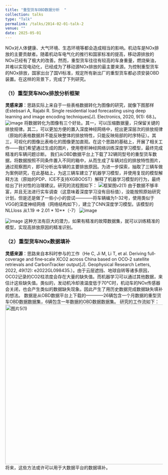 ```yaml
---
title: "重型货车OBD数据分析  "
collection: talks
type: "Talk"
permalink: /talks/2014-02-01-talk-2
venue: ""
date: 2025-05-01
---
```

NOx对人体健康、大气环境、生态环境等都会造成相当的影响。机动车是NOx排放的主要贡献者。随着机动车电气化的推行和国家标准的提高，移动源排放的NOx已经有了极大的改善。然而，重型货车往往有较高的车身重量，燃烧柴油，并难以实现电动化，已经成为了移动源NOx排放的最主要来源。为控制重型货车的NOx排放，国家出台了国VI标准，规定所有新出厂的重型货车都必须安装OBD装置。在这样的背景下，完成了下列研究。  

### （1）重型货车NOx排放分析框架  
**灵感来源**：思路实际上来自于一些表格数据转化为图像的研究，就像下图那样(Estebsari A, Rajabi R. Single residential load forecasting using deep learning and image encoding techniques[J]. Electronics, 2020, 9(1): 68.)。  
![image](https://github.com/user-attachments/assets/892f1594-6c46-435e-b187-14318db2b1b8)
将数据转化为图像有三个好处。其一，可以压缩数据量，只保留关键的排放规律。其二，可以更加方便的置入深度神经网络中，挖出更深层次的排放规律（原始的表格数据并不能反映整体的排放特性，只能反映局部的时序特征）。其三，可视化的图像比表格化的图像更加直观。在这个思路的基础上，开展了相关工作——我们希望通过生成的图片，使用卷积神经网络训练深度学习模型，最终完成精准的车辆问题诊断。
我们从OBD数据平台上下载了32辆同型号的重型货车数据，将数据按照不同条件置入不同的箱中，从而生成了车辆对应的排放特性图片，通过观察图片，即可分析出车辆的主要排放原因。为进一步探索，抽取了三辆车做为案例研究，在此基础上，为这三辆车建立了机器学习模型，并使用复现的模型解释方法（原始的PDP、ICE不支持XGBOOST）解释了机器学习模型的行为，最终给出了针对性的治理建议。研究的流程图如下：
![框架图v2(1)](https://github.com/user-attachments/assets/8a87ca17-24f4-47c1-8f86-f1358e26fd2e)
由于数据不够丰富，并且无法进行实车调查（这意味着深度学习没有目标值），没能按照原始研究计划，但是还是做了一些小小的尝试————将车辆编为1-32号，使用类似于VGG的深度神经网络（网络结构如下），建立了CNN深度学习模型。该模型的NLLloss 从1.19 => 2.01 * 10**（-7）
![image](https://github.com/user-attachments/assets/988b21a6-9649-4917-8022-55131ffac114)

![image](https://github.com/user-attachments/assets/c8e0acd9-6623-46dc-8292-5686a8c3620b)
这种方法有巨大的潜力，如果有精准的故障数据集，就可以训练精准的模型，实现高排放原因的精准识别。
### （2）重型货车NOx数据填补
**灵感来源**：思路来自本科时参与的工作（He C, Ji M, Li T, et al. Deriving full‐coverage and fine‐scale XCO2 across China based on OCO‐2 satellite retrievals and CarbonTracker output[J]. Geophysical Research Letters, 2022, 49(12): e2022GL098435.）。由于云层遮挡、地球自转等诸多原因，OCO2记录的CO2柱浓度会存在大量的缺失值。而机器学习可以通过其他数据，来估计这些缺失值。类似的，发动机冷却液温度低于70℃时，机动车的NOx传感器会关闭，也会产生类似的数据缺失现象。因此产生了用历史数据完成数据缺失填补的想法。
数据是从OBD数据平台上下载的————26辆包含一个月数据的重型货车OBD数据数据集，6辆包含一年数据的OBD数据数据集。
研究的工作流如下：  
<img width="511" alt="图片5(1)" src="https://github.com/user-attachments/assets/24e6eed4-40bb-4dd4-ba79-daaea25c764d" />
将来，这些方法或许可以用于大数据平台的数据填补。
